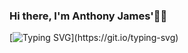 ### Hi there, I'm Anthony James'👋🏻

[![Typing SVG](https://readme-typing-svg.demolab.com/?lines=A+Neuroscience+researcher+specializing+in+motor+control,+neurostimulation,+and+computational+modeling;)](https://git.io/typing-svg)
<!--
**CaptainJamesMaximus/CaptainJamesMaximus** is a ✨ _special_ ✨ repository because its `README.md` (this file) appears on your GitHub profile.

Here are some ideas to get you started:

- 🔭 I’m currently working on ...
- 🌱 I’m currently learning ...
- 👯 I’m looking to collaborate on ...
- 🤔 I’m looking for help with ...
- 💬 Ask me about ...
- 📫 How to reach me: ...
- 😄 Pronouns: ...
- ⚡ Fun fact: ...
-->
